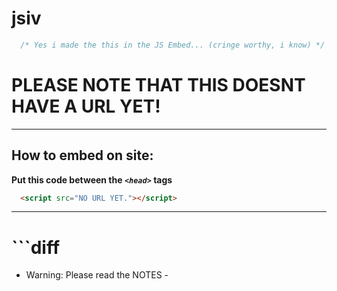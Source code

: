 # jsiv

```js
  /* Yes i made the this in the JS Embed... (cringe worthy, i know) */
```

# PLEASE NOTE THAT THIS DOESNT HAVE A URL YET!
---
## How to embed on site: 
**Put this code between the _`<head>`_ tags**
```html
  <script src="NO URL YET."></script>
```
---
# ```diff
- Warning: Please read the NOTES -
```
